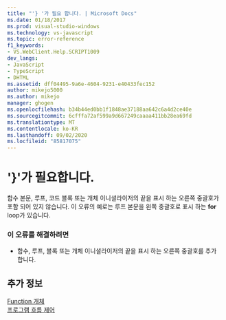 ```yaml
---
title: "'} '가 필요 합니다. | Microsoft Docs"
ms.date: 01/18/2017
ms.prod: visual-studio-windows
ms.technology: vs-javascript
ms.topic: error-reference
f1_keywords:
- VS.WebClient.Help.SCRIPT1009
dev_langs:
- JavaScript
- TypeScript
- DHTML
ms.assetid: dff04495-9a6e-4604-9231-e40433fec152
author: mikejo5000
ms.author: mikejo
manager: ghogen
ms.openlocfilehash: b34b44ed0bb1f1848ae37188aa642c6a4d2ce40e
ms.sourcegitcommit: 6cfffa72af599a9d667249caaaa411bb28ea69fd
ms.translationtype: MT
ms.contentlocale: ko-KR
ms.lasthandoff: 09/02/2020
ms.locfileid: "85817075"
---
```

# <a name="expected-"></a>'}'가 필요합니다.
함수 본문, 루프, 코드 블록 또는 개체 이니셜라이저의 끝을 표시 하는 오른쪽 중괄호가 포함 되어 있지 않습니다. 이 오류의 예로는 루프 본문을 왼쪽 중괄호로 표시 하는 **for** loop가 있습니다.  
  
### <a name="to-correct-this-error"></a>이 오류를 해결하려면  
  
- 함수, 루프, 블록 또는 개체 이니셜라이저의 끝을 표시 하는 오른쪽 중괄호를 추가 합니다.  
  
## <a name="see-also"></a>추가 정보  
 [Function 개체](../../javascript/reference/function-object-javascript.md)   
 [프로그램 흐름 제어](../../javascript/controlling-program-flow-javascript.md)
